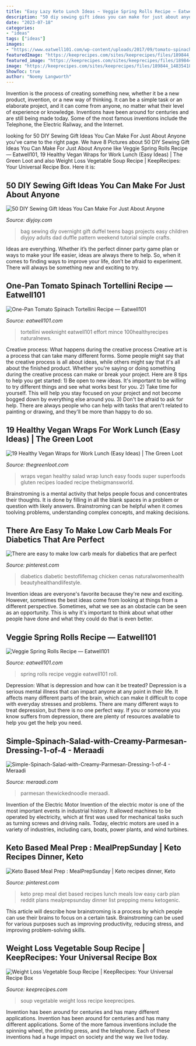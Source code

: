 ```yaml
---
title: "Easy Lazy Keto Lunch Ideas ~ Veggie Spring Rolls Recipe — Eatwell101"
description: "50 diy sewing gift ideas you can make for just about anyone"
date: "2023-07-18"
categories:
- "ideas"
tags: ["ideas"]
images:
- "https://www.eatwell101.com/wp-content/uploads/2017/09/tomato-spinach-tortellini-recipe.jpg"
featuredImage: "https://keeprecipes.com/sites/keeprecipes/files/189844_1483541893_0.jpg"
featured_image: "https://keeprecipes.com/sites/keeprecipes/files/189844_1483541893_0.jpg"
image: "https://keeprecipes.com/sites/keeprecipes/files/189844_1483541893_0.jpg"
ShowToc: true
author: "Noemy Langworth"
---
```



Invention is the process of creating something new, whether it be a new product, invention, or a new way of thinking. It can be a simple task or an elaborate project, and it can come from anyone, no matter what their level of experience or knowledge. Inventions have been around for centuries and are still being made today. Some of the most famous inventions include the Telephone, the Electric Railway, and the Internet.

	

		
looking for 50 DIY Sewing Gift Ideas You Can Make For Just About Anyone you've came to the right page. We have 8 Pictures about 50 DIY Sewing Gift Ideas You Can Make For Just About Anyone like Veggie Spring Rolls Recipe — Eatwell101, 19 Healthy Vegan Wraps for Work Lunch (Easy Ideas) | The Green Loot and also Weight Loss Vegetable Soup Recipe | KeepRecipes: Your Universal Recipe Box. Here it is:
		
    
## 50 DIY Sewing Gift Ideas You Can Make For Just About Anyone

<img loading=lazy src="http://diyjoy.com/wp-content/uploads/2016/03/Overnight-Duffel-Bag.jpg" onerror="this.onerror=null;this.src='https://tse2.mm.bing.net/th?id=OIP.OhWxZVi55X-8R3nJe-hkjgHaMI&amp;pid=15.1';" alt="50 DIY Sewing Gift Ideas You Can Make For Just About Anyone">

_Source: diyjoy.com_

>bag sewing diy overnight gift duffel teens bags projects easy children diyjoy adults dad duffle pattern weekend tutorial simple crafts. 

	

Ideas are everything. Whether it’s the perfect dinner party game plan or ways to make your life easier, ideas are always there to help. So, when it comes to finding ways to improve your life, don’t be afraid to experiment. There will always be something new and exciting to try.

    
## One-Pan Tomato Spinach Tortellini Recipe — Eatwell101

<img loading=lazy src="https://www.eatwell101.com/wp-content/uploads/2017/09/tomato-spinach-tortellini-recipe.jpg" onerror="this.onerror=null;this.src='https://tse1.mm.bing.net/th?id=OIP.wS0wLoIaeV2vYkQlbcyxGwHaLH&amp;pid=15.1';" alt="One-Pan Tomato Spinach Tortellini Recipe — Eatwell101">

_Source: eatwell101.com_

>tortellini weeknight eatwell101 effort mince 100healthyrecipes naturalnews. 

	

Creative process: What happens during the creative process
Creative art is a process that can take many different forms. Some people might say that the creative process is all about ideas, while others might say that it's all about the finished product. Whether you're saying or doing something during the creative process can make or break your project. Here are 8 tips to help you get started: 1) Be open to new ideas. It's important to be willing to try different things and see what works best for you. 2) Take time for yourself. This will help you stay focused on your project and not become bogged down by everything else around you. 3) Don't be afraid to ask for help. There are always people who can help with tasks that aren't related to painting or drawing, and they'll be more than happy to do so.

    
## 19 Healthy Vegan Wraps For Work Lunch (Easy Ideas) | The Green Loot

<img loading=lazy src="https://thegreenloot.com/wp-content/uploads/2018/09/vegan-wraps-work-lunch-10.jpg" onerror="this.onerror=null;this.src='https://tse1.mm.bing.net/th?id=OIP.ponD3bK9t3tp8D8ev3AFkwHaLH&amp;pid=15.1';" alt="19 Healthy Vegan Wraps for Work Lunch (Easy Ideas) | The Green Loot">

_Source: thegreenloot.com_

>wraps vegan healthy salad wrap lunch easy foods super superfoods gluten recipes loaded recipe thebigmansworld. 

	

Brainstroming is a mental activity that helps people focus and concentrates their thoughts. It is done by filling in all the blank spaces in a problem or question with likely answers. Brainstroming can be helpful when it comes toolving problems, understanding complex concepts, and making decisions.

    
## There Are Easy To Make Low Carb Meals For Diabetics That Are Perfect

<img loading=lazy src="https://i.pinimg.com/736x/4d/07/ba/4d07ba1712da186de9cf0c63d011a9a8.jpg" onerror="this.onerror=null;this.src='https://tse1.mm.bing.net/th?id=OIP.xuOEq5BcVr3milYVCLJR0QHaMF&amp;pid=15.1';" alt="There are easy to make low carb meals for diabetics that are perfect">

_Source: pinterest.com_

>diabetics diabetic bestoflifemag chicken cenas naturalwomenhealth beautyhealthandlifestyle. 

	

Invention ideas are everyone's favorite because they're new and exciting. However, sometimes the best ideas come from looking at things from a different perspective. Sometimes, what we see as an obstacle can be seen as an opportunity. This is why it's important to think about what other people have done and what they could do that is even better.

    
## Veggie Spring Rolls Recipe — Eatwell101

<img loading=lazy src="https://www.eatwell101.com/wp-content/uploads/2016/05/best-spring-roll-recipe.jpg" onerror="this.onerror=null;this.src='https://tse1.mm.bing.net/th?id=OIP.zAdRuh5M3lV5h4VbNjqc-gHaLH&amp;pid=15.1';" alt="Veggie Spring Rolls Recipe — Eatwell101">

_Source: eatwell101.com_

>spring rolls recipe veggie eatwell101 roll. 

	

Depression: What is depression and how can it be treated?
Depression is a serious mental illness that can impact anyone at any point in their life. It affects many different parts of the brain, which can make it difficult to cope with everyday stresses and problems. There are many different ways to treat depression, but there is no one perfect way. If you or someone you know suffers from depression, there are plenty of resources available to help you get the help you need.

    
## Simple-Spinach-Salad-with-Creamy-Parmesan-Dressing-1-of-4 - Meraadi

<img loading=lazy src="https://meraadi.com/wp-content/uploads/2019/12/Simple-Spinach-Salad-with-Creamy-Parmesan-Dressing-1-of-4.jpg" onerror="this.onerror=null;this.src='https://tse3.mm.bing.net/th?id=OIP.R-md4RfOnZVF1-6xudxf2AHaLH&amp;pid=15.1';" alt="Simple-Spinach-Salad-with-Creamy-Parmesan-Dressing-1-of-4 - Meraadi">

_Source: meraadi.com_

>parmesan thewickednoodle meraadi. 

	

Invention of the Electric Motor
Invention of the electric motor is one of the most important events in industrial history. It allowed machines to be operated by electricity, which at first was used for mechanical tasks such as turning screws and driving nails. Today, electric motors are used in a variety of industries, including cars, boats, power plants, and wind turbines.

    
## Keto Based Meal Prep : MealPrepSunday | Keto Recipes Dinner, Keto

<img loading=lazy src="https://i.pinimg.com/736x/91/f9/cd/91f9cd4c2461af84dc915ebdd8cfe540.jpg" onerror="this.onerror=null;this.src='https://tse1.mm.bing.net/th?id=OIP.OXiMWIwEVnq-9e5K5Ed2nQHaLK&amp;pid=15.1';" alt="Keto Based Meal Prep : MealPrepSunday | Keto recipes dinner, Keto">

_Source: pinterest.com_

>keto prep meal diet based recipes lunch meals low easy carb plan reddit plans mealprepsunday dinner list prepping menu ketogenic. 

	

This article will describe how brainstroming is a process by which people can use their brains to focus on a certain task. Brainstroming can be used for various purposes such as improving productivity, reducing stress, and improving problem-solving skills.

    
## Weight Loss Vegetable Soup Recipe | KeepRecipes: Your Universal Recipe Box

<img loading=lazy src="https://keeprecipes.com/sites/keeprecipes/files/189844_1483541893_0.jpg" onerror="this.onerror=null;this.src='https://tse4.mm.bing.net/th?id=OIP.8zRS3C1aylDZbw2GWfgyEQHaLH&amp;pid=15.1';" alt="Weight Loss Vegetable Soup Recipe | KeepRecipes: Your Universal Recipe Box">

_Source: keeprecipes.com_

>soup vegetable weight loss recipe keeprecipes. 

	

Invention has been around for centuries and has many different applications.
Invention has been around for centuries and has many different applications. Some of the more famous inventions include the spinning wheel, the printing press, and the telephone. Each of these inventions had a huge impact on society and the way we live today.

